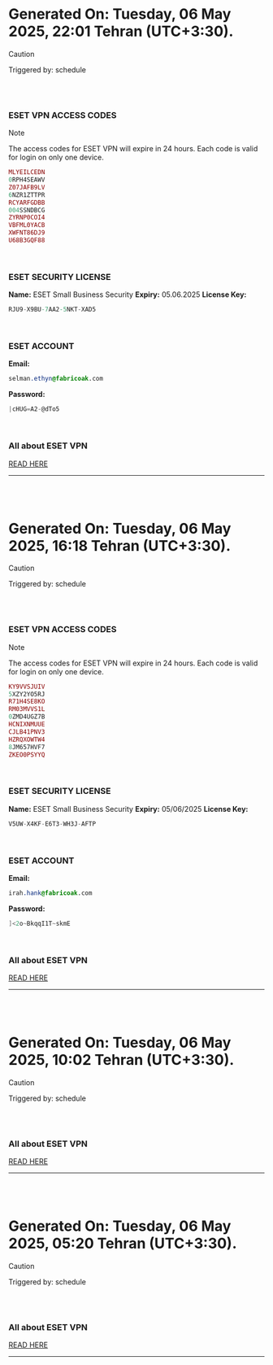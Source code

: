 # Generated On: Tuesday, 06 May 2025, 22:01 Tehran (UTC+3:30).

> [!CAUTION]
> Triggered by: schedule

<br><br>

### ESET VPN ACCESS CODES

> [!NOTE]
> The access codes for ESET VPN will expire in 24 hours.
> Each code is valid for login on only one device.

```ruby
MLYEILCEDN
0RPH4SEAWV
Z07JAFB9LV
6NZR1ZTTPR
RCYARFGDBB
004SSNDBCG
ZYRNP0COI4
VBFML0YACB
XWFNT86DJ9
U68B3GQF88
```

<br>

### ESET SECURITY LICENSE

**Name:** ESET Small Business Security
**Expiry:** 05.06.2025
**License Key:**

```POV-Ray SDL
RJU9-X9BU-7AA2-5NKT-XAD5
```

<br>

### ESET ACCOUNT

**Email:**

```CSS
selman.ethyn@fabricoak.com
```

**Password:**

```POV-Ray SDL
|cHUG=A2-@dTo5
```

<br>

### All about ESET VPN

[READ HERE](https://t.me/F_NiREvil/2113)

---

<br><br>

# Generated On: Tuesday, 06 May 2025, 16:18 Tehran (UTC+3:30).

> [!CAUTION]
> Triggered by: schedule

<br><br>

### ESET VPN ACCESS CODES

> [!NOTE]
> The access codes for ESET VPN will expire in 24 hours.
> Each code is valid for login on only one device.

```ruby
KY9VVSJUIV
5XZY2YO5RJ
R71H4SE8KO
RM03MVVS1L
0ZMD4UGZ7B
HCNIXNMUUE
CJLB41PNV3
HZRQXOWTW4
8JM657HVF7
ZKEO0PSYYQ
```

<br>

### ESET SECURITY LICENSE

**Name:** ESET Small Business Security
**Expiry:** 05/06/2025
**License Key:**

```POV-Ray SDL
V5UW-X4KF-E6T3-WH3J-AFTP
```

<br>

### ESET ACCOUNT

**Email:**

```CSS
irah.hank@fabricoak.com
```

**Password:**

```POV-Ray SDL
]<2o~BkqqI1T~skmE
```

<br>

### All about ESET VPN

[READ HERE](https://t.me/F_NiREvil/2113)

---

<br><br>

# Generated On: Tuesday, 06 May 2025, 10:02 Tehran (UTC+3:30).

> [!CAUTION]
> Triggered by: schedule

<br><br>

### All about ESET VPN

[READ HERE](https://t.me/F_NiREvil/2113)

---

<br><br>

# Generated On: Tuesday, 06 May 2025, 05:20 Tehran (UTC+3:30).

> [!CAUTION]
> Triggered by: schedule

<br><br>

### All about ESET VPN

[READ HERE](https://t.me/F_NiREvil/2113)

---

<br><br>

